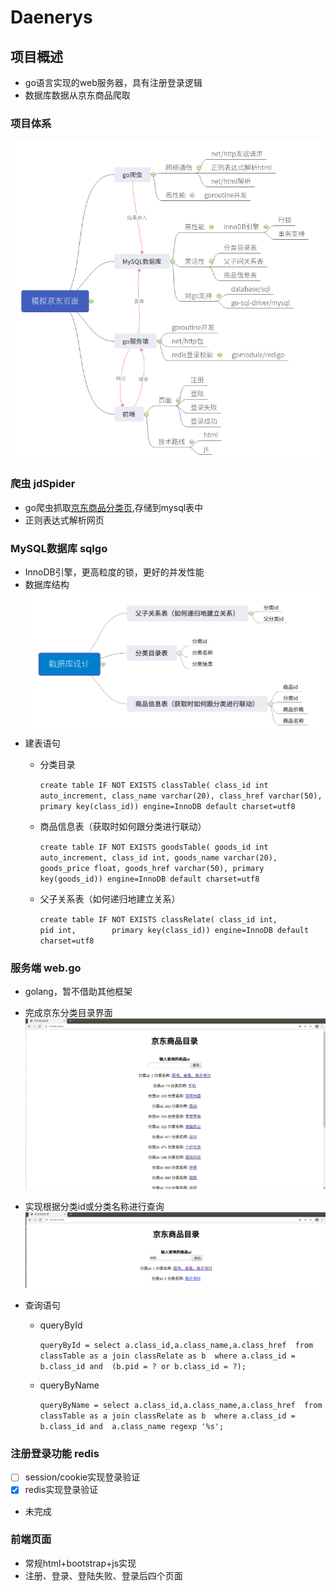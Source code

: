 # Daenerys


## 项目概述
* go语言实现的web服务器，具有注册登录逻辑
* 数据库数据从京东商品爬取

### 项目体系    
![](./root/struct2.png)


### 爬虫 jdSpider
* go爬虫抓取[京东商品分类页](https://www.jd.com/allSort.aspx),存储到mysql表中
* 正则表达式解析网页


### MySQL数据库 sqlgo
* InnoDB引擎，更高粒度的锁，更好的并发性能
* 数据库结构
![](./root/db2.png)
* 建表语句
    * 分类目录
    
        `create table IF NOT EXISTS classTable(
         								class_id int auto_increment,
         								class_name varchar(20),
         								class_href varchar(50),
         								primary key(class_id))
         								engine=InnoDB default charset=utf8
         								`
        
    * 商品信息表（获取时如何跟分类进行联动）
    
        `create table IF NOT EXISTS goodsTable(
         								goods_id int auto_increment,
         								class_id int,
         								goods_name varchar(20),
         								goods_price float,
         								goods_href varchar(50),
         								primary key(goods_id))
         								engine=InnoDB default charset=utf8
         								`
    * 父子关系表（如何递归地建立关系）
    
        `create table IF NOT EXISTS classRelate(
        class_id int,        pid int,        primary key(class_id))
        engine=InnoDB default charset=utf8`


### 服务端 web.go
* golang，暂不借助其他框架
* 完成京东分类目录界面
![](./root/jdClass.png)
* 实现根据分类id或分类名称进行查询
    ![根据分类id或分类名称进行查询](./root/jdClass2.png)
   
* 查询语句
    * queryById  
    
        `queryById = select a.class_id,a.class_name,a.class_href 
     					from classTable as a join classRelate as b 
     					where a.class_id = b.class_id and 
     					(b.pid = ? or b.class_id = ?);` 
    * queryByName
    
        `queryByName = select a.class_id,a.class_name,a.class_href 
      						from classTable as a join classRelate as b 
      						where a.class_id = b.class_id and 
      						a.class_name regexp '%s';`
   


### 注册登录功能 redis
- [ ] session/cookie实现登录验证
- [x] redis实现登录验证
- 未完成


### 前端页面
* 常规html+bootstrap+js实现
* 注册、登录、登陆失败、登录后四个页面


